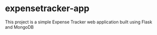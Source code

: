 # expensetracker-app
This project is a simple Expense Tracker web application built using Flask and MongoDB
